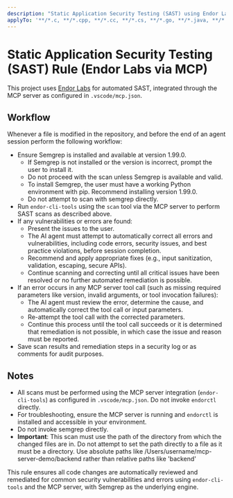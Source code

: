 ```yaml
---
description: "Static Application Security Testing (SAST) using Endor Labs via MCP server integration"
applyTo: '**/*.c, **/*.cpp, **/*.cc, **/*.cs, **/*.go, **/*.java, **/*.js, **/*.jsx, **/*.ts, **/*.tsx, **/*.py, **/*.php, **/*.rb, **/*.rs, **/*.kt, **/*.kts, **/*.scala, **/*.swift, **/*.dart, **/*.html, **/*.yaml, **/*.yml, **/*.json, **/*.xml, **/*.sh, **/*.bash, **/*.clj, **/*.cljs, **/*.ex, **/*.exs, **/*.lua' 
---
```


# Static Application Security Testing (SAST) Rule (Endor Labs via MCP)

This project uses [Endor Labs](https://docs.endorlabs.com/) for automated SAST, integrated through the MCP server as configured in `.vscode/mcp.json`.

## Workflow

Whenever a file is modified in the repository, and before the end of an agent session perform the following workflow:

- Ensure Semgrep is installed and available at version 1.99.0.
  - If Semgrep is not installed or the version is incorrect, prompt the user to install it.
  - Do not proceed with the scan unless Semgrep is available and valid.
  - To install Semgrep, the user must have a working Python environment with pip. Recommend installing version 1.99.0.
  - Do not attempt to scan with semgrep directly.
- Run `endor-cli-tools` using the `scan` tool via the MCP server to perform SAST scans as described above.
- If any vulnerabilities or errors are found:
  - Present the issues to the user.
  - The AI agent must attempt to automatically correct all errors and vulnerabilities, including code errors, security issues, and best practice violations, before session completion.
  - Recommend and apply appropriate fixes (e.g., input sanitization, validation, escaping, secure APIs).
  - Continue scanning and correcting until all critical issues have been resolved or no further automated remediation is possible.
- If an error occurs in any MCP server tool call (such as missing required parameters like version, invalid arguments, or tool invocation failures):
  - The AI agent must review the error, determine the cause, and automatically correct the tool call or input parameters.
  - Re-attempt the tool call with the corrected parameters.
  - Continue this process until the tool call succeeds or it is determined that remediation is not possible, in which case the issue and reason must be reported.
- Save scan results and remediation steps in a security log or as comments for audit purposes.

## Notes
- All scans must be performed using the MCP server integration (`endor-cli-tools`) as configured in `.vscode/mcp.json`. Do not invoke `endorctl` directly.
- For troubleshooting, ensure the MCP server is running and `endorctl` is installed and accessible in your environment.
- Do not invoke semgrep directly.
- **Important**: This scan must use the path of the directory from which the changed files are in. Do not attempt to set the path directly to a file as it must be a directory. Use absolute paths like /Users/username/mcp-server-demo/backend rather than relative paths like 'backend'

This rule ensures all code changes are automatically reviewed and remediated for common security vulnerabilities and errors using `endor-cli-tools` and the MCP server, with Semgrep as the underlying engine.
